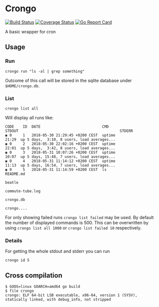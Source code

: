 # Crongo

[![Build Status](https://travis-ci.org/snipem/web-to-feed.svg?branch=master)](https://travis-ci.org/snipem/web-to-feed)
[![Coverage Status](https://coveralls.io/repos/github/snipem/crongo/badge.svg?branch=master)](https://coveralls.io/github/snipem/crongo?branch=master)
[![Go Report Card](https://goreportcard.com/badge/github.com/snipem/crongo)](https://goreportcard.com/report/github.com/snipem/crongo)

A basic wrapper for cron

## Usage

### Run

    crongo run "ls -al | grep something"

Outcome of this call will be stored in the sqlite database under `$HOME/crongo.db`.

### List

    crongo list all

Will display all runs like:

    CODE 	ID	DATE                          	CMD                    	STDOUT                                            	STDERR
    ◉ 0  	1 	2018-05-30 21:29:45 +0200 CEST	uptime                 	21:29  up 5 days,  3:10, 8 users, load averages...
    ◉ 0  	2 	2018-05-30 22:02:16 +0200 CEST	uptime                 	22:01  up 5 days,  3:42, 8 users, load averages...
    ◉ 0  	3 	2018-05-31 10:07:26 +0200 CEST	uptime                 	10:07  up 5 days, 15:48, 7 users, load averages...
    ◉ 0  	4 	2018-05-31 11:14:12 +0200 CEST	uptime                 	11:13  up 5 days, 16:54, 7 users, load averages...
    ◉ 0  	5 	2018-05-31 11:14:59 +0200 CEST	ls                     	README.md
                                                                        beatle
                                                                        commute-tube.log
                                                                        crongo.db
                                                                        crongo....

For only showing failed runs `crongo list failed` may be used. By default the number of displayed commands is 500. This can be overwritten by using `crongo list all 1000` or `crongo list failed 10` respectively.

### Details

For getting the whole stdout and stderr you can run

    crongo id 5

## Cross compilation

    $ GOOS=linux GOARCH=amd64 go build
    $ file crongo
    crongo: ELF 64-bit LSB executable, x86-64, version 1 (SYSV), statically linked, with debug_info, not stripped
